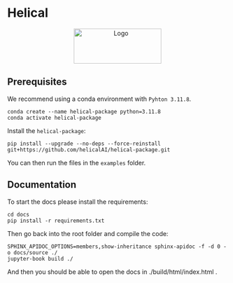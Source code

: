 # Helical
<div align="center">
  <img src="https://github.com/helicalAI/helical-package/blob/main/assets/logo%2Bname.png" alt="Logo" width="200" height="80">
</div>

## Prerequisites

We recommend using a conda environment with `Pyhton 3.11.8`.
```
conda create --name helical-package python=3.11.8
conda activate helical-package
```
Install the `helical-package`:

```
pip install --upgrade --no-deps --force-reinstall git+https://github.com/helicalAI/helical-package.git
```
You can then run the files in the `examples` folder.


## Documentation
To start the docs please install the requirements:

```
cd docs
pip install -r requirements.txt
```

Then go back into the root folder and compile the code:

```
SPHINX_APIDOC_OPTIONS=members,show-inheritance sphinx-apidoc -f -d 0 -o docs/source ./
jupyter-book build ./   

```
And then you should be able to open the docs in ./build/html/index.html .
